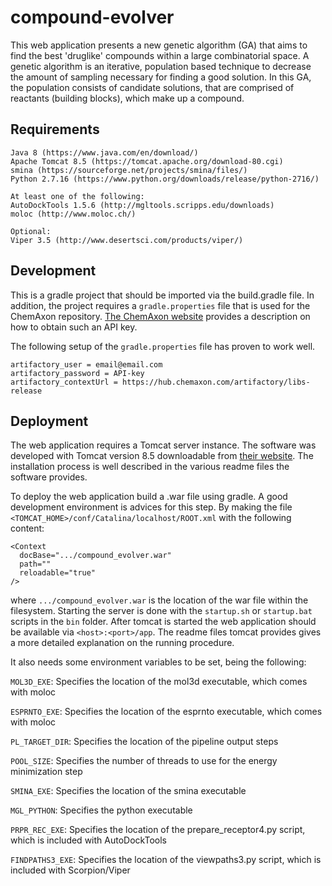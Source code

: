 # compound-evolver

This web application presents a new genetic algorithm (GA) 
that aims to find the best 'druglike' compounds within a 
large combinatorial space. A genetic algorithm is an iterative, 
population based technique to decrease the amount of sampling 
necessary for finding a good solution. In this GA, the 
population consists of candidate solutions, that are comprised 
of reactants (building blocks), which make up a compound. 

## Requirements

```
Java 8 (https://www.java.com/en/download/)
Apache Tomcat 8.5 (https://tomcat.apache.org/download-80.cgi)
smina (https://sourceforge.net/projects/smina/files/)
Python 2.7.16 (https://www.python.org/downloads/release/python-2716/)

At least one of the following:
AutoDockTools 1.5.6 (http://mgltools.scripps.edu/downloads)
moloc (http://www.moloc.ch/)

Optional:
Viper 3.5 (http://www.desertsci.com/products/viper/)
```

## Development

This is a gradle project that should be imported via the build.gradle
file. In addition, the project requires a `gradle.properties` file that
is used for the ChemAxon repository. [The ChemAxon website](https://docs.chemaxon.com/display/docs/Public+Repository)
provides a description on how to obtain such an API key.

The following setup of the `gradle.properties` file has proven to work well.

```
artifactory_user = email@email.com
artifactory_password = API-key
artifactory_contextUrl = https://hub.chemaxon.com/artifactory/libs-release
```

## Deployment

The web application requires a Tomcat server instance.
The software was developed with Tomcat version 8.5 downloadable
from [their website](https://tomcat.apache.org/download-80.cgi).
The installation process is well described in the various readme files
the software provides.

To deploy the web application build a .war file using gradle.
A good development environment is advices for this step.
By making the file `<TOMCAT_HOME>/conf/Catalina/localhost/ROOT.xml`
with the following content:

```
<Context
  docBase=".../compound_evolver.war"
  path=""
  reloadable="true"
/>
```

where `.../compound_evolver.war` is the location of the war file within
the filesystem. Starting the server is done with the `startup.sh`
or `startup.bat` scripts in the `bin` folder. After tomcat is started the
web application should be available via `<host>:<port>/app`. The readme files
tomcat provides gives a more detailed explanation on the running procedure.

It also needs some environment variables to be set, being the following:

`MOL3D_EXE`: Specifies the location of the mol3d executable, which comes with moloc

`ESPRNTO_EXE`: Specifies the location of the esprnto executable, which comes with moloc

`PL_TARGET_DIR`: Specifies the location of the pipeline output steps

`POOL_SIZE`: Specifies the number of threads to use for the energy minimization step

`SMINA_EXE`: Specifies the location of the smina executable

`MGL_PYTHON`: Specifies the python executable

`PRPR_REC_EXE`: Specifies the location of the prepare_receptor4.py script, which is included with AutoDockTools

`FINDPATHS3_EXE`: Specifies the location of the viewpaths3.py script, which is included with Scorpion/Viper